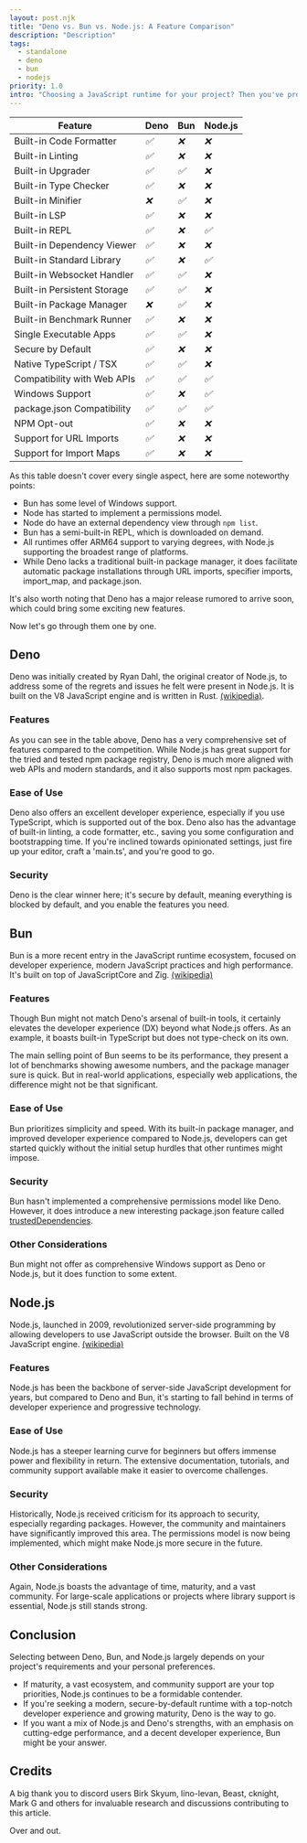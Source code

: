 ```yaml
---
layout: post.njk
title: "Deno vs. Bun vs. Node.js: A Feature Comparison"
description: "Description"
tags:
  - standalone
  - deno
  - bun
  - nodejs
priority: 1.0
intro: "Choosing a JavaScript runtime for your project? Then you've probably heard of Deno, Bun, and Node.js. They are all good, but each has its own set of features and trade-offs. This guide will break them down by features, ease of use, security, and other considerations."
---
```


| Feature                     | Deno  | Bun  | Node.js |
|-----------------------------|-------|------|---------|
| Built-in Code Formatter     | <i class="green">✅</i>    | <i class="red">❌</i>   | <i class="red">❌</i>     |
| Built-in Linting            | <i class="green">✅</i>    | <i class="red">❌</i>   | <i class="red">❌</i>     |
| Built-in Upgrader           | <i class="green">✅</i>    | <i class="green">✅</i>   | <i class="red">❌</i>     |
| Built-in Type Checker       | <i class="green">✅</i>    | <i class="red">❌</i>   | <i class="red">❌</i>     |
| Built-in Minifier       |  <i class="red">❌</i>   | <i class="green">✅</i>   | <i class="red">❌</i>     |
| Built-in LSP                | <i class="green">✅</i>    | <i class="red">❌</i>   | <i class="red">❌</i>     |
| Built-in REPL               | <i class="green">✅</i>    | <i class="red">❌</i>   | <i class="green">✅</i>     |
| Built-in Dependency Viewer        | <i class="green">✅</i>    | <i class="red">❌</i>   | <i class="green">❌</i>     |
| Built-in Standard Library        | <i class="green">✅</i>    | <i class="red">❌</i>   | <i class="green">✅</i>     |
| Built-in Websocket Handler  | <i class="green">✅</i>    | <i class="green">✅</i>   | <i class="red">❌</i>     |
| Built-in Persistent Storage | <i class="green">✅</i>    | <i class="green">✅</i>   | <i class="red">❌</i>     |
| Built-in Package Manager    | <i class="red">❌</i>    | <i class="green">✅</i>   | <i class="red">❌</i>     |
| Built-in Benchmark Runner   | <i class="green">✅</i>    | <i class="red">❌</i>   | <i class="red">❌</i>     |
| Single Executable Apps      | <i class="green">✅</i>    | <i class="green">✅</i>   | <i class="red">❌</i>     |
| Secure by Default           | <i class="green">✅</i>    | <i class="red">❌</i>   | <i class="red">❌</i>     |
| Native TypeScript / TSX      | <i class="green">✅</i>    | <i class="green">✅</i>   | <i class="red">❌</i>     |
| Compatibility with Web APIs | <i class="green">✅</i>    | <i class="green">✅</i>   | <i class="green">✅</i>     |
| Windows Support             | <i class="green">✅</i>    | <i class="red">❌</i>   | <i class="green">✅</i>     |
| package.json Compatibility  | <i class="green">✅</i>    | <i class="green">✅</i>   | <i class="green">✅</i>     |
| NPM Opt-out                 | <i class="green">✅</i>    | <i class="red">❌</i>   | <i class="red">❌</i>     |
| Support for URL Imports     | <i class="green">✅</i>    | <i class="red">❌</i>   | <i class="red">❌</i>     |
| Support for Import Maps     | <i class="green">✅</i>    | <i class="red">❌</i>   | <i class="red">❌</i>     |


As this table doesn't cover every single aspect, here are some noteworthy points:

- Bun has some level of Windows support.
- Node has started to implement a permissions model.
- Node do have an external dependency view through `npm list`.
- Bun has a semi-built-in REPL, which is downloaded on demand.
- All runtimes offer ARM64 support to varying degrees, with Node.js supporting the broadest range of platforms.
- While Deno lacks a traditional built-in package manager, it does facilitate automatic package installations through URL imports, specifier imports, import_map, and package.json.

It's also worth noting that Deno has a major release rumored to arrive soon, which could bring some exciting new features.

Now let's go through them one by one.

## Deno

Deno was initially created by Ryan Dahl, the original creator of Node.js, to address some of the regrets and issues he felt were present in Node.js. It is built on the V8 JavaScript engine and is written in Rust. [(wikipedia)](https://en.wikipedia.org/wiki/Deno_(software)).

### Features

As you can see in the table above, Deno has a very comprehensive set of features compared to the competition. While Node.js has great support for the tried and tested npm package registry, Deno is much more aligned with web APIs and modern standards, and it also supports most npm packages.


### Ease of Use

Deno also offers an excellent developer experience, especially if you use TypeScript, which is supported out of the box. Deno also has the advantage of built-in linting, a code formatter, etc., saving you some configuration and bootstrapping time. If you're inclined towards opinionated settings, just fire up your editor, craft a 'main.ts', and you're good to go.

### Security

Deno is the clear winner here; it's secure by default, meaning everything is blocked by default, and you enable the features you need.

## Bun

Bun is a more recent entry in the JavaScript runtime ecosystem, focused on developer experience, modern JavaScript practices and high performance. It's built on top of JavaScriptCore and Zig. [(wikipedia)](https://en.wikipedia.org/wiki/Bun_(software))

### Features

Though Bun might not match Deno's arsenal of built-in tools, it certainly elevates the developer experience (DX) beyond what Node.js offers. As an example, it boasts built-in TypeScript but does not type-check on its own.

The main selling point of Bun seems to be its performance, they present a lot of benchmarks showing awesome numbers, and the package manager sure is quick. But in real-world applications, especially web applications, the difference might not be that significant.

### Ease of Use

Bun prioritizes simplicity and speed. With its built-in package manager, and improved developer experience compared to Node.js, developers can get started quickly without the initial setup hurdles that other runtimes might impose.

### Security

Bun hasn't implemented a comprehensive permissions model like Deno. However, it does introduce a new interesting package.json feature called [trustedDependencies](https://bun.sh/docs/cli/install#trusted-dependencies).

### Other Considerations

Bun might not offer as comprehensive Windows support as Deno or Node.js, but it does function to some extent.

## Node.js

Node.js, launched in 2009, revolutionized server-side programming by allowing developers to use JavaScript outside the browser. Built on the V8 JavaScript engine. [(wikipedia)](https://en.wikipedia.org/wiki/Node.js)

### Features

Node.js has been the backbone of server-side JavaScript development for years, but compared to Deno and Bun, it's starting to fall behind in terms of developer experience and progressive technology.

### Ease of Use

Node.js has a steeper learning curve for beginners but offers immense power and flexibility in return. The extensive documentation, tutorials, and community support available make it easier to overcome challenges.

### Security

Historically, Node.js received criticism for its approach to security, especially regarding packages. However, the community and maintainers have significantly improved this area. The permissions model is now being implemented, which might make Node.js more secure in the future.

### Other Considerations

Again, Node.js boasts the advantage of time, maturity, and a vast community. For large-scale applications or projects where library support is essential, Node.js still stands strong.

## Conclusion

Selecting between Deno, Bun, and Node.js largely depends on your project's requirements and your personal preferences.

- If maturity, a vast ecosystem, and community support are your top priorities, Node.js continues to be a formidable contender.
- If you're seeking a modern, secure-by-default runtime with a top-notch developer experience and growing maturity, Deno is the way to go.
- If you want a mix of Node.js and Deno's strengths, with an emphasis on cutting-edge performance, and a decent developer experience, Bun might be your answer.

## Credits

A big thank you to discord users Birk Skyum, lino-levan, Beast, cknight, Mark G and others for invaluable research and discussions contributing to this article.

Over and out.

